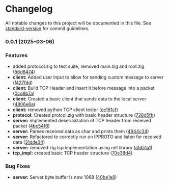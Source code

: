 # Changelog

All notable changes to this project will be documented in this file. See [standard-version](https://github.com/conventional-changelog/standard-version) for commit guidelines.

### 0.0.1 (2025-03-06)


### Features

* added protocol.zig to test suite, removed main.zig and root.zig ([56d6474](https://github.com/VexiDev/TCP_project/commit/56d64745be22783f596579f52856d8ded5bbaf25))
* **client:** Added user input to allow for sending custom message to server ([f427fdd](https://github.com/VexiDev/TCP_project/commit/f427fddf4f74b8365cbcf62d38a1bd7dc158fe65))
* **client:** Build TCP Header and insert it before message into a packet ([0cd8b7a](https://github.com/VexiDev/TCP_project/commit/0cd8b7aa35bf1d659065950859e9db6d95dbf9fa))
* **client:** Created a basic client that sends data to the local server ([4806e6a](https://github.com/VexiDev/TCP_project/commit/4806e6ab743f7394a70f23e99f752607339ae5ac))
* **client:** removed python TCP client tester ([ce161cf](https://github.com/VexiDev/TCP_project/commit/ce161cf63ab0d116f5b1751eb88b09fce521e690))
* **protocol:** Created protcol.zig with basic header structure ([728d5fb](https://github.com/VexiDev/TCP_project/commit/728d5fb0fae7cee4198e60a98e3aef5e8e319491))
* **server:** implemented deserialization of TCP header from received packet ([4bc54f6](https://github.com/VexiDev/TCP_project/commit/4bc54f62026324c127c68d3e860e03a79ce6a28f))
* **server:** Parses received data as char and prints them ([4944c34](https://github.com/VexiDev/TCP_project/commit/4944c3448af639c4c95048cb470d907ad04e365a))
* **server:** Refactored to correctly run on IPPROTO and listen for received data ([31dde34](https://github.com/VexiDev/TCP_project/commit/31dde3460a25a28f6ea369167bf2d5ac5259433d))
* **server:** removed zig tcp implementation using net library ([a1d51a1](https://github.com/VexiDev/TCP_project/commit/a1d51a106b70dfd38c213330245c75c1ce2d4c6e))
* **tcp_impl:** created basic TCP header structure ([70e38d4](https://github.com/VexiDev/TCP_project/commit/70e38d435bf706087f71387beef06fa5f2937865))


### Bug Fixes

* **server:** Server byte buffer is now 1068 ([40be1e8](https://github.com/VexiDev/TCP_project/commit/40be1e83a795a00ac199108378899fdc9109efba))
